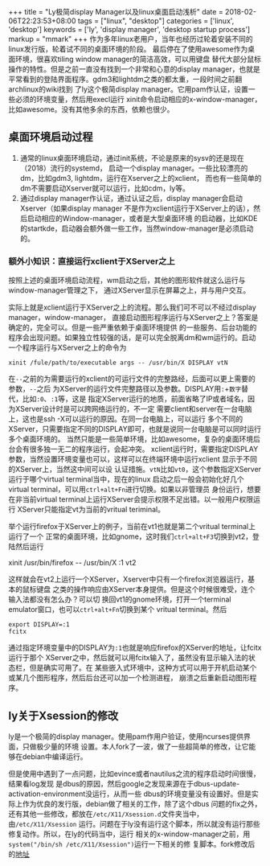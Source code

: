 +++
title = "Ly极简display Manager以及linux桌面启动浅析"
date = 2018-02-06T22:23:53+08:00
tags = ["linux", "desktop"]
categories = ['linux', 'desktop']
keywords = ['ly', 'display manager', 'desktop startup process']
markup = "mmark"
+++
作为多年linux老用户，当年也经历过轮着安装不同的linux发行版，轮着试不同的桌面环境的阶段。
最后停在了使用awesome作为桌面环境，很喜欢tiling window manager的简洁高效，可以用键盘
替代大部分鼠标操作的特性。但是之前一直没有找到一个非常和心意的display manager，也就是
平常看到的登陆界面程序。gdm3和lightdm之类的都太重，一段时间之前翻archlinux的wiki找到
了ly这个极简display manager。它用pam作认证，设置一些必须的环境变量，然后用execl运行
xinit命令启动相应的x-window-manager，比如awesome。没有其他多余的东西，依赖也很少。
<!--more-->
## 桌面环境启动过程
1. 通常的linux桌面环境启动，通过init系统，不论是原来的sysv的还是现在（2018）流行的systemd，
启动一个display manager。一些比较漂亮的dm，比如gdm3, lightdm，运行在Xserver之上的xclient，
而也有一些简单的dm不需要启动Xserver就可以运行，比如cdm，ly等。
2. 通过display manager作认证，通过认证之后，display manager会启动Xserver（如果display manager
不是作为xclient运行于XServer上的话），然后启动相应的Window-manager，或者是大型桌面环境
的启动器，比如KDE的startkde，启动器会额外做一些工作，当然window-manager是必须启动的。

### 额外小知识：直接运行xclient于XServer之上
按照上述的桌面环境启动流程，wm启动之后，其他的图形软件就这么运行与window-manager管理之下，
通过XServer显示在屏幕之上，并与用户交互。

实际上就是xclient运行于XServer之上的流程。那么我们可不可以不经过display manager，window-manager，
直接启动图形程序运行与XServer之上？答案是确定的，完全可以。但是一些严重依赖于桌面环境提供
的一些服务、后台功能的程序会出现问题。如果独立性较强的话，是可以完全脱离dm和wm运行的。启动
一个程序运行与XServer之上的命令为

    xinit /fule/path/to/executable args -- /usr/bin/X DISPLAY vtN

在`--`之前的为需要运行的xclient的可运行文件的完整路经，后面可以更上需要的参数，`--`之后
为XServer的运行文件完整路径以及参数。DISPLAY用`:`+`数字`替代，比如`:0`、`:1`等，这是
指定XServer运行的地质，前面省略了IP或者域名，因为XServer设计时是可以跨网络运行的，不一定
需要client和server在一台电脑上，这也是ssh -X可以运行的原因。在同一台电脑上，可以运行
多个不同的XServer，只需要指定不同的DISPLAY即可，也就是说同一台电脑是可以同时运行多个桌面环境的。
当然只能是一些简单环境，比如awesome，复杂的桌面环境后台会有很多独一无二的程序运行，会起冲突。
xclient运行时，需要指定DISPLAY参数，当然设置环境变量也可以，这样可以在终端环境中运行xclient
显示于不同的XServer上，当然这中间可以设
认证措施。`vtN`比如`vt0`，这个参数指定XServer运行于哪个virtual terminal当中，现在的linux
启动之后一般会初始化好几个virtual terminal，可以用`ctrl+alt+Fn`进行切换。如果以非管理员
身份运行，想要在非当前virtual terminal上运行XServer会提示权限不足出错。以一般用户权限运行
XServer只能指定vt为当前的vritual teriminal。

举个运行firefox于XServer上的例子，当前在vt1也就是第二个vritual terminal上运行了一个
正常的桌面环境，比如gnome，这时我们`ctrl+alt+F3`切换到vt2，登陆然后运行

  xinit /usr/bin/firefox -- /usr/bin/X :1 vt2

这样就会在vt2上运行一个XServer，Xserver中只有一个firefox浏览器运行，基本的鼠标键盘
之类的操作响应由XServer本身提供。但是这个时候很难受，连个输入法都没有怎么办？可以切
换回vt1的gnome环境，打开一个terminal emulator窗口，也可以`ctrl+alt+Fn`切换到某个
vritual terminal。然后

    export DISPLAY=:1
    fcitx
通过指定环境变量中的DISPLAY为`:1`也就是响应firefox的XServer的地址，让fcitx运行于那个
XServer之中，然后就可以用fcitx输入了，虽然没有显示输入法的状态栏，但是确实可用了。在
某些嵌入式环境中，这种方式可以用于开机启动某个或某几个图形程序，然后后台还可以加一个检测进程，
崩溃之后重新启动图形程序。

## ly关于Xsession的修改
ly是一个极简的display manager。使用pam作用户验证，使用ncurses提供界面，只做极少量的环境
设置。本人fork了一波，做了一些超简单的修改，让它能够在debian中编译运行。

但是使用中遇到了一点问题，比如evince或者nautilus之流的程序启动时间很慢，结果看log发现
是dbus的原因，然后google之发现来源在于dbus-update-activation-environment没运行，从而一些
dbus的环境变量没有设置好。但是实际上作为优良的发行版，debian做了相关的工作，除了这个dbus
问题的fix之外，还有其他一些修改，都放在`/etc/X11/Xsession.d`文件夹当中，由`/etc/X11/Xsession`
运行。问题在于ly没有运行这个脚本，所以就没有运行那些修复动作。所以，在ly的代码当中，运行
相关的x-window-manager之前，用`system("/bin/sh /etc/X11/Xsession")`运行一下相关的修
复脚本。fork修改后的[地址](https://github.com/linuxhenhao/ly)
